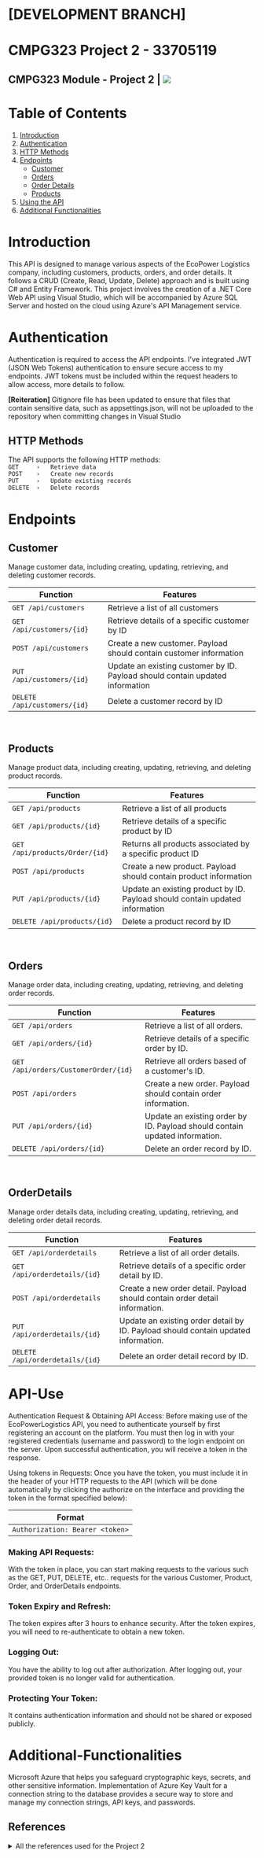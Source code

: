 # <b> [DEVELOPMENT BRANCH]</b>
# CMPG323 Project 2 - 33705119
## CMPG323 Module - Project 2 | <img src="https://badgen.net/badge/ASP.NET/API/?icon=visualstudio"></img>


# Table of Contents
1. [Introduction](#introduction)
2. [Authentication](#authentication)
3. [HTTP Methods](#http-methods)
4. [Endpoints](#endpoints)
   - [Customer](#customer)
   - [Orders](#orders)
   - [Order Details](#orderdetails)
   - [Products](#products)
5. [Using the API](#api-use)
6. [Additional Functionalities](#additional-functionalities)

# Introduction

This API is designed to manage various aspects of the EcoPower Logistics company, including customers, products, orders, and order details. It follows a CRUD (Create, Read, Update, Delete) approach and is built using C# and Entity Framework. This project involves the creation of a .NET Core Web API using Visual Studio, which will be accompanied by Azure SQL Server and hosted on the cloud using Azure's API Management service.

# Authentication
Authentication is required to access the API endpoints. I've integrated JWT (JSON Web Tokens) authentication to ensure secure access to my endpoints. JWT tokens must be included within the request headers to allow access, more details to follow.
</br>

<b>[Reiteration]</b> Gitignore file has been updated to ensure that files that contain sensitive data, such as appsettings.json, will not be uploaded to the repository when committing changes in Visual Studio


## HTTP Methods 
The API supports the following HTTP methods: </br>
```GET     ›   Retrieve data``` </br>
```POST    ›   Create new records``` </br>
```PUT     ›   Update existing records``` </br>
```DELETE  ›   Delete records``` </br>

# Endpoints
## Customer

Manage customer data, including creating, updating, retrieving, and deleting customer records.

|        Function          |                              Features                                         |
|--------------------------|-------------------------------------------------------------------------------|
|```GET /api/customers```  | Retrieve a list of all customers                                              |
|```GET /api/customers/{id}```  | Retrieve details of a specific customer by ID                                 |
|```POST /api/customers```       | Create a new customer. Payload should contain customer information            |
|```PUT /api/customers/{id}```   | Update an existing customer by ID. Payload should contain updated information | 
|```DELETE /api/customers/{id}```| Delete a customer record by ID                                                |

</br>

## Products
Manage product data, including creating, updating, retrieving, and deleting product records.

|        Function          |                              Features                                         |
|--------------------------|-------------------------------------------------------------------------------|
| ```GET /api/products``` | Retrieve a list of all products|
| ```GET /api/products/{id}``` | Retrieve details of a specific product by ID|
| ```GET /api/products/Order/{id}``` | Returns all products associated by a specific product ID|
| ```POST /api/products```  | Create a new product. Payload should contain product information|
| ```PUT /api/products/{id}``` | Update an existing product by ID. Payload should contain updated information|
| ```DELETE /api/products/{id}``` | Delete a product record by ID|
</br>

## Orders
Manage order data, including creating, updating, retrieving, and deleting order records.

|        Function          |                              Features                                         |
|--------------------------|-------------------------------------------------------------------------------|
|```GET /api/orders```| Retrieve a list of all orders.|
|```GET /api/orders/{id}```| Retrieve details of a specific order by ID.|
|```GET /api/orders/CustomerOrder/{id}```| Retrieve all orders based of a customer's ID.|
|```POST /api/orders```| Create a new order. Payload should contain order information.|
|```PUT /api/orders/{id}```| Update an existing order by ID. Payload should contain updated information.|
|```DELETE /api/orders/{id}```| Delete an order record by ID.|


</br>

## OrderDetails
Manage order details data, including creating, updating, retrieving, and deleting order detail records.

|        Function          |                              Features                                         |
|--------------------------|-------------------------------------------------------------------------------|
|```GET /api/orderdetails ```| Retrieve a list of all order details.|
|```GET /api/orderdetails/{id} ```|  Retrieve details of a specific order detail by ID.|
|```POST /api/orderdetails ```| Create a new order detail. Payload should contain order detail information.|
|```PUT /api/orderdetails/{id} ```|  Update an existing order detail by ID. Payload should contain updated information.|
|```DELETE /api/orderdetails/{id} ```|  Delete an order detail record by ID.|

<!---
## Error-Handling
When errors occur, the API will return appropriate error responses with relevant status codes and error messages. Ensure to handle these errors on your end for a smooth user experience.

## Rate Limiting
To prevent abuse, the API has rate limiting in place. Each user has a limited number of requests they can make within a certain time period. If you exceed the limit, you'll receive a rate-limit exceeded response.
-->

# API-Use
Authentication Request & Obtaining API Access:
Before making use of the EcoPowerLogistics API, you need to authenticate yourself by first registering an account on the platform. You must then log in with your registered credentials (username and password) to the login endpoint on the server. Upon successful authentication, you will receive a token in the response.

Using tokens in Requests:
Once you have the token, you must include it in the header of your HTTP requests to the API (which will be done automatically by clicking the authorize on the interface and providing the token in the format specified below):

|Format|
|---------|
|```Authorization: Bearer <token>```|

### Making API Requests:
With the token in place, you can start making requests to the various such as the GET, PUT, DELETE, etc.. requests for the various Customer, Product, Order, and OrderDetails endpoints.

### Token Expiry and Refresh:
The token expires after 3 hours to enhance security. After the token expires, you will need to re-authenticate to obtain a new token.

### Logging Out:
You have the ability to log out after authorization. After logging out, your provided token is no longer valid for authentication.

### Protecting Your Token: 
It contains authentication information and should not be shared or exposed publicly.

# Additional-Functionalities
Microsoft Azure that helps you safeguard cryptographic keys, secrets, and other sensitive information. Implementation of Azure Key Vault for a connection string to the database provides a secure way to store and manage my connection strings, API keys, and passwords.

## References
<details>
   <summary>All the references used for the Project 2</summary>
   
* Brabec, M. (2014). Entity Framework rollback and remove bad migration. [online] Stack Overflow. </br>
Available at: [link](https://stackoverflow.com/questions/22680446/entity-framework-rollback-and-remove-bad-migration) ‌[Accessed 18 Aug. 2023].

* andersjanmyr (2008). How can I rename a project folder from within Visual Studio? [online] Stack Overflow. </br>
Available at: [link](https://stackoverflow.com/questions/211241/how-can-i-rename-a-project-folder-from-within-visual-studio) [Accessed 18 Aug. 2023].

* Kumar, M. (2020). CRUD ASP.NET Web API With Entity Framework In ASP.NET MVC. [online] C-sharpcorner.com <br>
Available at: [link](https://www.c-sharpcorner.com/article/crud-Asp-Net-web-api-with-entity-framework-in-Asp-Net-mvc/) [Accessed 19 Aug. 2023].

* S, P.K. (2019). Creating A Web API Project In Visual Studio 2019. [online] C-sharpcorner.com. </br>
Available at: [link](https://www.c-sharpcorner.com/article/creating-a-web-api-project-in-visual-studio-2019/) [Accessed 20 Aug. 2023].

* Mori, A. (2020). What Is Startup Class And Program.cs In ASP.NET Core. [online] C-sharpcorner.com. </br>
Available at: [link](https://www.c-sharpcorner.com/article/what-is-startup-class-and-program-cs-in-asp-net-core/) [Accessed 20 Aug. 2023].

* Redhat.com. (2022). What is an API? [online] </br>
Available at: [link](https://www.redhat.com/en/topics/api/what-are-application-programming-interfaces) [Accessed 20 Aug. 2023].

* hrvn10 (2018). Azure SQL database not found or inaccessible problem. [online] Stack Overflow. </br>
Available at: [link](https://stackoverflow.com/questions/52828391/azure-sql-database-not-found-or-inaccessible-problem) [Accessed 21 Aug. 2023].

* Rick-Anderson (2022). Build RESTful APIs with ASP.NET Web API - ASP.NET 4.x. [online] Microsoft.com. </br>
Available at: [link](https://learn.microsoft.com/en-us/aspnet/web-api/overview/older-versions/build-restful-apis-with-aspnet-web-api) [Accessed 21 Aug. 2023].

* dotnet (2021). Creating a Web API project [3 of 18] | Web APIs for Beginners. YouTube. </br>
Available at: [link](https://www.youtube.com/watch?v=AA5Fyt8sM7Y) [Accessed 31 Aug. 2023].

* SyntaxC4 (2023). Azure App Service documentation - Azure App Service. [online] Microsoft.com. </br>
Available at: [link](https://learn.microsoft.com/en-us/azure/app-service/ ) [Accessed 20 Aug. 2023].

* codemillmatt (2022). Publish an ASP.NET Core web API to Azure API Management with Visual Studio. [online] Microsoft.com </br>
Available at: [link](https://learn.microsoft.com/en-us/aspnet/core/tutorials/publish-to-azure-api-management-using-vs?view=aspnetcore-6.0)  [Accessed 20 Aug. 2023]‌

* Sivakumar (2021). Azure CLI 2.x is not installed on this machine. [online] Stack Overflow. </br>
Available at: [link](https://stackoverflow.com/questions/70461134/azure-cli-2-x-is-not-installed-on-this-machine) [Accessed 24 Aug. 2023].

* tdykstra (2022). Tutorial: Use EF Migrations in an ASP.NET MVC app and deploy to Azure. [online] Microsoft.com. </br>
Available at: [link](https://learn.microsoft.com/en-us/aspnet/mvc/overview/getting-started/getting-started-with-ef-using-mvc/migrations-and-deployment-with-the-entity-framework-in-an-asp-net-mvc-application) [Accessed 28 Aug. 2023].

*  x19 (2014). There is already an object named in the database. [Stack Overflow](StackOverflow.com) </br>
Available at: [link](https://stackoverflow.com/questions/26305273/there-is-already-an-object-named-in-the-database) [Accessed 28 Aug. 2023]. 

* Sheldon Cohen (2022). Consider Enabling Transient Error Resiliency By Adding EnableRetryOnFailure. [online] StackOverflow.com </br>
Available at [link](https://stackoverflow.com/questions/62802173/consider-enabling-transient-error-resiliency-by-adding-enableretryonfailure) [Accessed 28 Aug. 2023].

* resting (2012). Markdown to create pages and table of contents? [online] Stack Overflow.</br>
Available at: [link](https://stackoverflow.com/questions/11948245/markdown-to-create-pages-and-table-of-contents) [Accessed 23 Aug. 2023].

* Yaourt (2021). Some services are not able to be constructed. Error while validating the service descriptor. [online] Stack Overflow. </br>
Available at: [link](https://stackoverflow.com/questions/69198882/some-services-are-not-able-to-be-constructed-error-while-validating-the-service) [Accessed 25 Aug. 2023].
‌
* kimbaudi (2016). Dependency Injection error: Unable to resolve service for type while attempting to activate, while class is registered. [online] Stack Overflow. </br>
Available at: [link](https://stackoverflow.com/questions/40900414/dependency-injection-error-unable-to-resolve-service-for-type-while-attempting) [Accessed 25 Aug. 2023].

* WilliamDAssafMSFT (2023). What is the Azure SQL Database service? - Azure SQL Database. [online] Microsoft.com </br>
Available at: [link](https://learn.microsoft.com/en-us/azure/azure-sql/database/sql-database-paas-overview?view=azuresql) [Accessed 28 Aug. 2023].

* KJBTech (2016). System.InvalidOperationException: Unable to resolve service for type. [online] Stack Overflow. </br>
Available at: [link](https://stackoverflow.com/questions/40265541/system-invalidoperationexception-unable-to-resolve-service-for-type?noredirect=1&lq=1) [Accessed 26 Aug. 2023].

* Rehman, F. (2020). Invalid value for key ‘authentication’. [online] Stack Overflow. </br>
Available at: [link](https://stackoverflow.com/questions/59654712/invalid-value-for-key-authentication) [Accessed 28 Aug. 2023].

* Ibanez1408 (2018). More than one DbContext was found. [online] Stack Overflow. </br>
Available at: [link](https://stackoverflow.com/questions/52311053/more-than-one-dbcontext-was-found) [Accessed 28 Aug. 2023].

* flashsplat (2022). How do I get the DBContext in a class? [online] Stack Overflow. </br>
Available at: [link](https://stackoverflow.com/questions/73781004/how-do-i-get-the-dbcontext-in-a-class?noredirect=1&lq=1) [Accessed 26 Aug. 2023].

* Kovacevic, V. (2017). Unable to resolve service for type while attempting to activate. [online] Stack Overflow. </br>
Available at: [link](https://stackoverflow.com/questions/46930090/unable-to-resolve-service-for-type-while-attempting-to-activate?rq=3) [Accessed 29 Aug. 2023].

* markdefalco (2021). Creating a Web API project [3 of 18]. [online] Microsoft.com. </br>
Available at: [link](https://learn.microsoft.com/en-us/shows/beginners-series-to-web-apis/creating-a-web-api-project-3-of-18--beginners-series-to-web-apis) [Accessed 29 Aug. 2023].

* Nazar Pylyp (2019). .NET Core 3.0 possible object cycle was detected which is not supported. [Stack Overflow](StackOverflow.com) </br>
Available at: [link](https://stackoverflow.com/questions/59199593/net-core-3-0-possible-object-cycle-was-detected-which-is-not-supported)  [Accessed 31 Aug. 2023]

* Microsoft.com. (2022). ASP.net Core API Error (Unable to resolve service for type ‘TapAPI.Models.TodoContext’ while attempting to activate ‘TapAPI.Controllers.TapController’) - Microsoft Q&A. [online] </br>
Available at: [link](https://learn.microsoft.com/en-us/answers/questions/788223/asp-net-core-api-error-(unable-to-resolve-service)) [Accessed 30 Aug. 2023].

</details>
